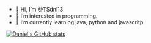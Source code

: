 - 👋 Hi, I’m @TSdnl13
- 👀 I’m interested in programming.
- 🌱 I’m currently learning java, python and javascritp.

<!---
TSdnl13/TSdnl13 is a ✨ special ✨ repository because its `README.md` (this file) appears on your GitHub profile.
You can click the Preview link to take a look at your changes.
--->

[![Daniel's GitHub stats](https://github-readme-stats.vercel.app/api?username=TSdnl13)](https://github.com/TSdnl13/github-readme-stats)
